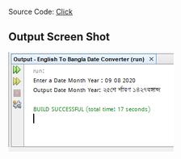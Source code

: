Source Code: [Click](https://github.com/GK-CPP/English-To-Bangla-Date-Converter/blob/master/English%20To%20Bangla%20Date%20Converter/src/English%20To%20Bangla%20Date%20Converter/Calender.java)

Output Screen Shot
-----------------------
<img src="https://github.com/GK-CPP/English-To-Bangla-Date-Converter/blob/master/English%20To%20Bangla%20Date%20Converter/Output.PNG">

